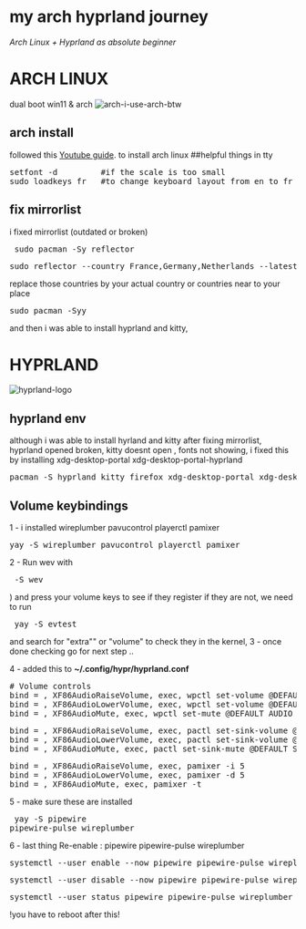 # my arch hyprland journey

*Arch Linux + Hyprland as absolute beginner*

# ARCH LINUX
dual boot win11 & arch
![arch-i-use-arch-btw](https://github.com/user-attachments/assets/07acf7b1-9322-46cd-b3a0-d51dd0859532)
## arch install
followed this [Youtube guide](https://youtu.be/1J_Z_pzzbMo?si=h1Wee8-VfmtQVQAS). to install arch linux
##helpful things in tty
<pre>
setfont -d         #if the scale is too small
sudo loadkeys fr   #to change keyboard layout from en to fr in my case
</pre>
## fix mirrorlist
i fixed mirrorlist (outdated or broken)
<pre> sudo pacman -Sy reflector </pre>
<pre>sudo reflector --country France,Germany,Netherlands --latest 10 --protocol https --sort rate --save /etc/pacman.d/mirrorlist
</pre>
replace those countries by your actual country or countries near to your place 
<pre>sudo pacman -Syy</pre>
and then i was able to install hyprland and kitty,
# HYPRLAND
![hyprland-logo](https://github.com/user-attachments/assets/b5398999-a178-49e7-b2eb-0b17f8b0cb88) 
 ## hyprland env
 although i was able to install hyrland and kitty after fixing mirrorlist, hyprland opened broken, kitty doesnt open , fonts not showing, i fixed this by installing
 xdg-desktop-portal xdg-desktop-portal-hyprland 
<pre>pacman -S hyprland kitty firefox xdg-desktop-portal xdg-desktop-portal-hyprland 
</pre>

## Volume keybindings 
1 - i installed wireplumber pavucontrol playerctl pamixer
<pre>yay -S wireplumber pavucontrol playerctl pamixer </pre>

2 - Run wev with <pre> -S wev </pre>) and press your volume keys to see if they register
if they are not, we need to run <pre> yay -S evtest </pre> and search for "extra"" or "volume" to check they in the kernel,
3 - once done checking go for next step ..

4 - added this to **~/.config/hypr/hyprland.conf** 

<pre># Volume controls
bind = , XF86AudioRaiseVolume, exec, wpctl set-volume @DEFAULT_AUDIO_SINK@ 5%+
bind = , XF86AudioLowerVolume, exec, wpctl set-volume @DEFAULT_AUDIO_SINK@ 5%-
bind = , XF86AudioMute, exec, wpctl set-mute @DEFAULT_AUDIO_SINK@ toggle</pre>

<pre>bind = , XF86AudioRaiseVolume, exec, pactl set-sink-volume @DEFAULT_SINK@ +5%
bind = , XF86AudioLowerVolume, exec, pactl set-sink-volume @DEFAULT_SINK@ -5%
bind = , XF86AudioMute, exec, pactl set-sink-mute @DEFAULT_SINK@ toggle</pre>

<pre>bind = , XF86AudioRaiseVolume, exec, pamixer -i 5
bind = , XF86AudioLowerVolume, exec, pamixer -d 5
bind = , XF86AudioMute, exec, pamixer -t</pre>

5 - make sure these are installed <pre> yay -S pipewire pipewire-pulse wireplumber </pre>

6 - last thing Re-enable : pipewire pipewire-pulse  wireplumber

<pre>systemctl --user enable --now pipewire pipewire-pulse wireplumber
</pre>

<pre>systemctl --user disable --now pipewire pipewire-pulse wireplumber
</pre>

<pre>systemctl --user status pipewire pipewire-pulse wireplumber
</pre>

!you have to reboot after this!











